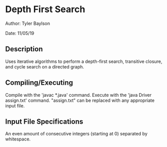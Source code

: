 # Depth First Search
Author: Tyler Baylson

Date: 11/05/19

## Description
Uses iterative algorithms to perform a depth-first search,
transitive closure, and cycle search on a directed graph.

## Compiling/Executing
Compile with the 'javac *.java' command. Execute with the 'java Driver assign.txt' command.
"assign.txt" can be replaced with any appropriate input file.

## Input File Specifications
An even amount of consecutive integers (starting at 0) separated by whitespace.
